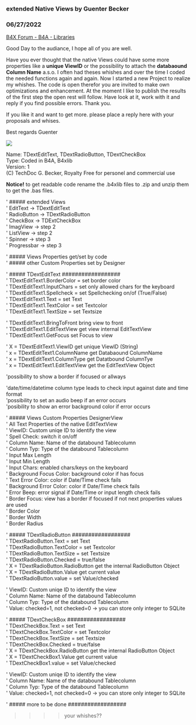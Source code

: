 ### extended Native Views by Guenter Becker
### 06/27/2022
[B4X Forum - B4A - Libraries](https://www.b4x.com/android/forum/threads/141438/)

Good Day to the audiance, I hope all of you are well.  
  
Have you ever thought that the native Views could have some more properties like a **unique ViewID** or the possibility to attach the **databaound Column Name** a.s.o. I often had theses whishes and over the time I coded the needed functions again and again. Now I started a new Project to realize my whishes. The code is open therefor you are invited to make own optimizations and enhancement. At the moment I like to publish the results of the first step the open rest will follow. Have look at it, work with it and reply if you find possible errors. Thank you.  
  
If you like it and want to get more. please place a reply here with your proposals and whises.  
  
Best regards Guenter  
  
![](https://www.b4x.com/android/forum/attachments/130861)  
  
Name: TDextEditText, TDextRadioButton, TDextCheckBox  
Type: Coded in B4A, B4xlib  
Version: 1  
(C) TechDoc G. Becker, Royalty Free for personel and commercial use  
  
**Notice!** to get readable code rename the .b4xlib files to .zip and unzip them to get the .bas files.  
  
' ##### extended Views  
 ' EditText -> TDextEditText  
 ' RadioButton -> TDextRadioButton  
 ' CheckBox -> TDExtCheckBox  
 ' ImagView -> step 2  
 ' ListView -> step 2  
 ' Spinner -> step 3  
 ' Progressbar -> step 3  
   
 ' ##### Views Properties get/set by code  
 ' ##### other Custom Properties set by Designer  
   
 ' ##### TDextEditText ##################  
 ' TDextEditText1.BorderColor = set border color  
 ' TDextEditText1.InputChars = set only allowed chars for the keyboard  
 ' TDextEditText1.Spellcheck = set Spellchecking on/of (True/False)  
 ' TDextEditText1.Text = set Text  
 ' TDextEditText1.TextColor = set Textcolor  
 ' TDextEditText1.TextSize = set Textsize  
   
 ' TDextEditText1.BringToFront bring view to front  
 ' TDextEditText1.EditTextView get view internal EditTextView  
 ' TDextEditText1.GetFocus set Focus to view  
   
 ' X = TDextEditText1.ViewID get unique ViewID (String)  
 ' x = TDextEditText1.ColumnName get Databaound ColumnName  
 ' x = TDextEditText1.ColumnType get Datatbound ColumnTye  
 ' x = TDextEditText1.EditTextView get the EditTextView Object  
  
 'possibility to show a border if focused or allways  
  
 'date/time/datetime column type leads to check input against date and time format  
 'possibility to set an audio beep if an error occurs  
 'posibility to show an error background color if error occurs  
  
 ' ##### Views Custom Properties DesignerView  
 ' All Text Properties of the native EditTextView  
 ' ViewID: Custom uniqe ID to identify the view  
 ' Spell Check: switch it on/off  
 ' Column Name: Name of the databound Tablecolumn  
 ' Column Typ: Type of the databound Tablecolumn  
 ' Input Max Length  
 ' Input Min Length  
 ' Input Chars: enabled chars/keys on the keyboard  
 ' Background Focus Color: background color if has focus  
 ' Text Error Color: color if Date/Time check fails  
 ' Background Error Color: color if Date/Time check fails  
 ' Error Beep: error signal if Date/Time or input length check fails  
 ' Border Focus: view has a border if focused if not next properties values are used  
 ' Border Color  
 ' Border Width  
 ' Border Radius  
  
 ' ##### TDextRadioButton ##################  
 ' TDextRadioButton.Text = set Text  
 ' TDextRadioButton.TextColor = set Textcolor  
 ' TDextRadioButton.TextSize = set Textsize  
 ' TDextRadioButton.Checked = true/false  
 ' X = TDextRadioButton.RadioButton get the internal RadioButton Object  
 ' X = TDextRadioButton.Value get current value  
 ' TDextRadioButton.value = set Value/checked  
   
 ' ViewID: Custom uniqe ID to identify the view  
 ' Column Name: Name of the databound Tablecolumn  
 ' Column Typ: Type of the databound Tablecolumn  
 ' Value: checked=1, not checked=0 -> you can store only integer to SQLite  
   
 ' ##### TDextCheckBox ##################  
 ' TDextCheckBox.Text = set Text  
 ' TDextCheckBox.TextColor = set Textcolor  
 ' TDextCheckBox.TextSize = set Textsize  
 ' TDextCheckBox.Checked = true/false  
 ' X = TDextCheckBox.RadioButton get the internal RadioButton Object  
 ' X = TDextCheckBox1.Value get current value  
 ' TDextCheckBox1.value = set Value/checked  
   
 ' ViewID: Custom uniqe ID to identify the view  
 ' Column Name: Name of the databound Tablecolumn  
 ' Column Typ: Type of the databound Tablecolumn  
 ' Value: checked=1, not checked=0 -> you can store only integer to SQLite  
   
 ' ##### more to be done ##################  
 >>>> your whishes??